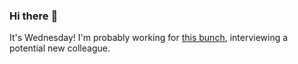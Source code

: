 ### Hi there :wave:

It's Wednesday! I'm probably working for [this bunch](https://github.com/kohofinancial), interviewing a potential new colleague.
